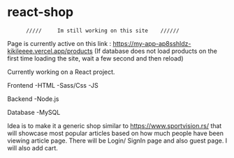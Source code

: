 # react-shop

          /////     Im still working on this site    //////

Page is currently active on this link : https://my-app-ap8sshldz-kikileeee.vercel.app/products
(If database does not load products on the first time loading the site, wait a few second and then reload)

Currently working on a React project.

Frontend 
-HTML
-Sass/Css
-JS

Backend
-Node.js

Database
-MySQL

Idea is to make it a generic shop similar to https://www.sportvision.rs/ that will showcase most popular articles based on how much people have been viewing article page.
There will be Login/ SignIn page and also guest page.
I will also add cart.
